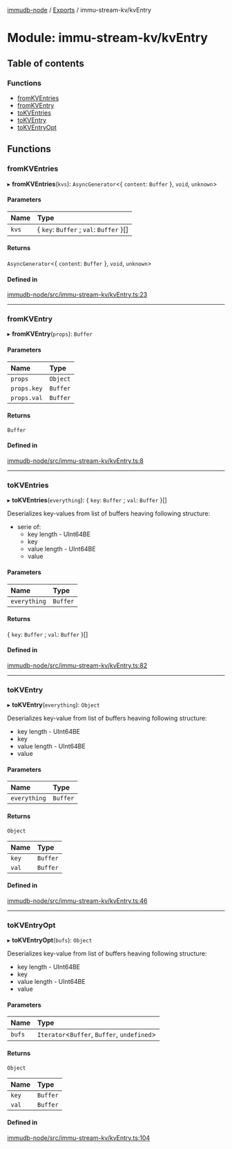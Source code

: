 [immudb-node](../README.md) / [Exports](../modules.md) / immu-stream-kv/kvEntry

# Module: immu-stream-kv/kvEntry

## Table of contents

### Functions

- [fromKVEntries](immu_stream_kv_kvEntry.md#fromkventries)
- [fromKVEntry](immu_stream_kv_kvEntry.md#fromkventry)
- [toKVEntries](immu_stream_kv_kvEntry.md#tokventries)
- [toKVEntry](immu_stream_kv_kvEntry.md#tokventry)
- [toKVEntryOpt](immu_stream_kv_kvEntry.md#tokventryopt)

## Functions

### fromKVEntries

▸ **fromKVEntries**(`kvs`): `AsyncGenerator`<{ `content`: `Buffer`  }, `void`, `unknown`\>

#### Parameters

| Name | Type |
| :------ | :------ |
| `kvs` | { `key`: `Buffer` ; `val`: `Buffer`  }[] |

#### Returns

`AsyncGenerator`<{ `content`: `Buffer`  }, `void`, `unknown`\>

#### Defined in

[immudb-node/src/immu-stream-kv/kvEntry.ts:23](https://github.com/user3232/node-immu-db/blob/2e88686/immudb-node/src/immu-stream-kv/kvEntry.ts#L23)

___

### fromKVEntry

▸ **fromKVEntry**(`props`): `Buffer`

#### Parameters

| Name | Type |
| :------ | :------ |
| `props` | `Object` |
| `props.key` | `Buffer` |
| `props.val` | `Buffer` |

#### Returns

`Buffer`

#### Defined in

[immudb-node/src/immu-stream-kv/kvEntry.ts:8](https://github.com/user3232/node-immu-db/blob/2e88686/immudb-node/src/immu-stream-kv/kvEntry.ts#L8)

___

### toKVEntries

▸ **toKVEntries**(`everything`): { `key`: `Buffer` ; `val`: `Buffer`  }[]

Deserializes key-values from list of buffers heaving
following structure:
- serie of:
  - key length - UInt64BE
  - key
  - value length - UInt64BE
  - value

#### Parameters

| Name | Type |
| :------ | :------ |
| `everything` | `Buffer` |

#### Returns

{ `key`: `Buffer` ; `val`: `Buffer`  }[]

#### Defined in

[immudb-node/src/immu-stream-kv/kvEntry.ts:82](https://github.com/user3232/node-immu-db/blob/2e88686/immudb-node/src/immu-stream-kv/kvEntry.ts#L82)

___

### toKVEntry

▸ **toKVEntry**(`everything`): `Object`

Deserializes key-value from list of buffers heaving
following structure:
- key length - UInt64BE
- key
- value length - UInt64BE
- value

#### Parameters

| Name | Type |
| :------ | :------ |
| `everything` | `Buffer` |

#### Returns

`Object`

| Name | Type |
| :------ | :------ |
| `key` | `Buffer` |
| `val` | `Buffer` |

#### Defined in

[immudb-node/src/immu-stream-kv/kvEntry.ts:46](https://github.com/user3232/node-immu-db/blob/2e88686/immudb-node/src/immu-stream-kv/kvEntry.ts#L46)

___

### toKVEntryOpt

▸ **toKVEntryOpt**(`bufs`): `Object`

Deserializes key-value from list of buffers heaving
following structure:
- key length - UInt64BE
- key
- value length - UInt64BE
- value

#### Parameters

| Name | Type |
| :------ | :------ |
| `bufs` | `Iterator`<`Buffer`, `Buffer`, `undefined`\> |

#### Returns

`Object`

| Name | Type |
| :------ | :------ |
| `key` | `Buffer` |
| `val` | `Buffer` |

#### Defined in

[immudb-node/src/immu-stream-kv/kvEntry.ts:104](https://github.com/user3232/node-immu-db/blob/2e88686/immudb-node/src/immu-stream-kv/kvEntry.ts#L104)
